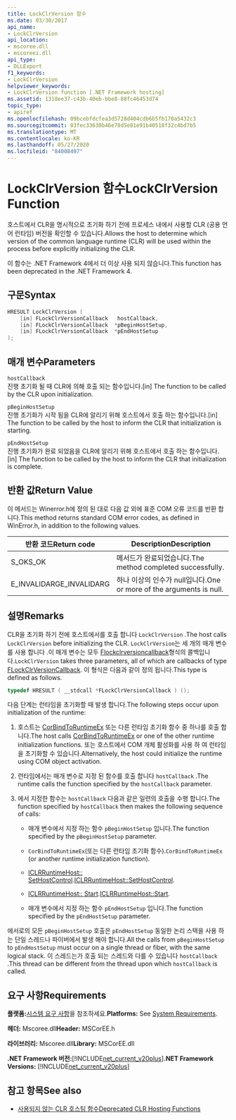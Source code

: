 ```yaml
---
title: LockClrVersion 함수
ms.date: 03/30/2017
api_name:
- LockClrVersion
api_location:
- mscoree.dll
- mscoreei.dll
api_type:
- DLLExport
f1_keywords:
- LockClrVersion
helpviewer_keywords:
- LockClrVersion function [.NET Framework hosting]
ms.assetid: 1318ee37-c43b-40eb-bbe8-88fc46453d74
topic_type:
- apiref
ms.openlocfilehash: 09bcebfdcfea3d5728d404cdb6b5fb170a5432c3
ms.sourcegitcommit: 03fec33630b46e78d5e81e91b40518f32c4bd7b5
ms.translationtype: MT
ms.contentlocale: ko-KR
ms.lasthandoff: 05/27/2020
ms.locfileid: "84008497"
---
```

# <a name="lockclrversion-function"></a><span data-ttu-id="9b239-102">LockClrVersion 함수</span><span class="sxs-lookup"><span data-stu-id="9b239-102">LockClrVersion Function</span></span>
<span data-ttu-id="9b239-103">호스트에서 CLR을 명시적으로 초기화 하기 전에 프로세스 내에서 사용할 CLR (공용 언어 런타임) 버전을 확인할 수 있습니다.</span><span class="sxs-lookup"><span data-stu-id="9b239-103">Allows the host to determine which version of the common language runtime (CLR) will be used within the process before explicitly initializing the CLR.</span></span>  
  
 <span data-ttu-id="9b239-104">이 함수는 .NET Framework 4에서 더 이상 사용 되지 않습니다.</span><span class="sxs-lookup"><span data-stu-id="9b239-104">This function has been deprecated in the .NET Framework 4.</span></span>  
  
## <a name="syntax"></a><span data-ttu-id="9b239-105">구문</span><span class="sxs-lookup"><span data-stu-id="9b239-105">Syntax</span></span>  
  
```cpp  
HRESULT LockClrVersion (  
    [in] FLockClrVersionCallback   hostCallback,  
    [in] FLockClrVersionCallback  *pBeginHostSetup,  
    [in] FLockClrVersionCallback  *pEndHostSetup  
);  
```  
  
## <a name="parameters"></a><span data-ttu-id="9b239-106">매개 변수</span><span class="sxs-lookup"><span data-stu-id="9b239-106">Parameters</span></span>  
 `hostCallback`  
 <span data-ttu-id="9b239-107">진행 초기화 될 때 CLR에 의해 호출 되는 함수입니다.</span><span class="sxs-lookup"><span data-stu-id="9b239-107">[in] The function to be called by the CLR upon initialization.</span></span>  
  
 `pBeginHostSetup`  
 <span data-ttu-id="9b239-108">진행 초기화가 시작 됨을 CLR에 알리기 위해 호스트에서 호출 하는 함수입니다.</span><span class="sxs-lookup"><span data-stu-id="9b239-108">[in] The function to be called by the host to inform the CLR that initialization is starting.</span></span>  
  
 `pEndHostSetup`  
 <span data-ttu-id="9b239-109">진행 초기화가 완료 되었음을 CLR에 알리기 위해 호스트에서 호출 하는 함수입니다.</span><span class="sxs-lookup"><span data-stu-id="9b239-109">[in] The function to be called by the host to inform the CLR that initialization is complete.</span></span>  
  
## <a name="return-value"></a><span data-ttu-id="9b239-110">반환 값</span><span class="sxs-lookup"><span data-stu-id="9b239-110">Return Value</span></span>  
 <span data-ttu-id="9b239-111">이 메서드는 Winerror.h에 정의 된 대로 다음 값 외에 표준 COM 오류 코드를 반환 합니다.</span><span class="sxs-lookup"><span data-stu-id="9b239-111">This method returns standard COM error codes, as defined in WinError.h, in addition to the following values.</span></span>  
  
|<span data-ttu-id="9b239-112">반환 코드</span><span class="sxs-lookup"><span data-stu-id="9b239-112">Return code</span></span>|<span data-ttu-id="9b239-113">Description</span><span class="sxs-lookup"><span data-stu-id="9b239-113">Description</span></span>|  
|-----------------|-----------------|  
|<span data-ttu-id="9b239-114">S_OK</span><span class="sxs-lookup"><span data-stu-id="9b239-114">S_OK</span></span>|<span data-ttu-id="9b239-115">메서드가 완료되었습니다.</span><span class="sxs-lookup"><span data-stu-id="9b239-115">The method completed successfully.</span></span>|  
|<span data-ttu-id="9b239-116">E_INVALIDARG</span><span class="sxs-lookup"><span data-stu-id="9b239-116">E_INVALIDARG</span></span>|<span data-ttu-id="9b239-117">하나 이상의 인수가 null입니다.</span><span class="sxs-lookup"><span data-stu-id="9b239-117">One or more of the arguments is null.</span></span>|  
  
## <a name="remarks"></a><span data-ttu-id="9b239-118">설명</span><span class="sxs-lookup"><span data-stu-id="9b239-118">Remarks</span></span>  
 <span data-ttu-id="9b239-119">CLR을 초기화 하기 전에 호스트에서를 호출 합니다 `LockClrVersion` .</span><span class="sxs-lookup"><span data-stu-id="9b239-119">The host calls `LockClrVersion` before initializing the CLR.</span></span> <span data-ttu-id="9b239-120">`LockClrVersion`는 세 개의 매개 변수를 사용 합니다 .이 매개 변수는 모두 [Flockclrversioncallback](flockclrversioncallback-function-pointer.md)형식의 콜백입니다.</span><span class="sxs-lookup"><span data-stu-id="9b239-120">`LockClrVersion` takes three parameters, all of which are callbacks of type [FLockClrVersionCallback](flockclrversioncallback-function-pointer.md).</span></span> <span data-ttu-id="9b239-121">이 형식은 다음과 같이 정의 됩니다.</span><span class="sxs-lookup"><span data-stu-id="9b239-121">This type is defined as follows.</span></span>  
  
```cpp  
typedef HRESULT ( __stdcall *FLockClrVersionCallback ) ();  
```  
  
 <span data-ttu-id="9b239-122">다음 단계는 런타임을 초기화할 때 발생 합니다.</span><span class="sxs-lookup"><span data-stu-id="9b239-122">The following steps occur upon initialization of the runtime:</span></span>  
  
1. <span data-ttu-id="9b239-123">호스트는 [CorBindToRuntimeEx](corbindtoruntimeex-function.md) 또는 다른 런타임 초기화 함수 중 하나를 호출 합니다.</span><span class="sxs-lookup"><span data-stu-id="9b239-123">The host calls [CorBindToRuntimeEx](corbindtoruntimeex-function.md) or one of the other runtime initialization functions.</span></span> <span data-ttu-id="9b239-124">또는 호스트에서 COM 개체 활성화를 사용 하 여 런타임을 초기화할 수 있습니다.</span><span class="sxs-lookup"><span data-stu-id="9b239-124">Alternatively, the host could initialize the runtime using COM object activation.</span></span>  
  
2. <span data-ttu-id="9b239-125">런타임에서는 매개 변수로 지정 된 함수를 호출 합니다 `hostCallback` .</span><span class="sxs-lookup"><span data-stu-id="9b239-125">The runtime calls the function specified by the `hostCallback` parameter.</span></span>  
  
3. <span data-ttu-id="9b239-126">에서 지정한 함수는 `hostCallback` 다음과 같은 일련의 호출을 수행 합니다.</span><span class="sxs-lookup"><span data-stu-id="9b239-126">The function specified by `hostCallback` then makes the following sequence of calls:</span></span>  
  
    - <span data-ttu-id="9b239-127">매개 변수에서 지정 하는 함수 `pBeginHostSetup` 입니다.</span><span class="sxs-lookup"><span data-stu-id="9b239-127">The function specified by the `pBeginHostSetup` parameter.</span></span>  
  
    - <span data-ttu-id="9b239-128">`CorBindToRuntimeEx`(또는 다른 런타임 초기화 함수).</span><span class="sxs-lookup"><span data-stu-id="9b239-128">`CorBindToRuntimeEx` (or another runtime initialization function).</span></span>  
  
    - <span data-ttu-id="9b239-129">[ICLRRuntimeHost:: SetHostControl](iclrruntimehost-sethostcontrol-method.md).</span><span class="sxs-lookup"><span data-stu-id="9b239-129">[ICLRRuntimeHost::SetHostControl](iclrruntimehost-sethostcontrol-method.md).</span></span>  
  
    - <span data-ttu-id="9b239-130">[ICLRRuntimeHost:: Start](iclrruntimehost-start-method.md).</span><span class="sxs-lookup"><span data-stu-id="9b239-130">[ICLRRuntimeHost::Start](iclrruntimehost-start-method.md).</span></span>  
  
    - <span data-ttu-id="9b239-131">매개 변수에서 지정 하는 함수 `pEndHostSetup` 입니다.</span><span class="sxs-lookup"><span data-stu-id="9b239-131">The function specified by the `pEndHostSetup` parameter.</span></span>  
  
 <span data-ttu-id="9b239-132">에서로의 모든 `pBeginHostSetup` 호출은 `pEndHostSetup` 동일한 논리 스택을 사용 하는 단일 스레드나 파이버에서 발생 해야 합니다.</span><span class="sxs-lookup"><span data-stu-id="9b239-132">All the calls from `pBeginHostSetup` to `pEndHostSetup` must occur on a single thread or fiber, with the same logical stack.</span></span> <span data-ttu-id="9b239-133">이 스레드는가 호출 되는 스레드와 다를 수 있습니다 `hostCallback` .</span><span class="sxs-lookup"><span data-stu-id="9b239-133">This thread can be different from the thread upon which `hostCallback` is called.</span></span>  
  
## <a name="requirements"></a><span data-ttu-id="9b239-134">요구 사항</span><span class="sxs-lookup"><span data-stu-id="9b239-134">Requirements</span></span>  
 <span data-ttu-id="9b239-135">**플랫폼:**[시스템 요구 사항](../../get-started/system-requirements.md)을 참조하세요.</span><span class="sxs-lookup"><span data-stu-id="9b239-135">**Platforms:** See [System Requirements](../../get-started/system-requirements.md).</span></span>  
  
 <span data-ttu-id="9b239-136">**헤더:** Mscoree.dll</span><span class="sxs-lookup"><span data-stu-id="9b239-136">**Header:** MSCorEE.h</span></span>  
  
 <span data-ttu-id="9b239-137">**라이브러리:** Mscoree.dll</span><span class="sxs-lookup"><span data-stu-id="9b239-137">**Library:** MSCorEE.dll</span></span>  
  
 <span data-ttu-id="9b239-138">**.NET Framework 버전:**[!INCLUDE[net_current_v20plus](../../../../includes/net-current-v20plus-md.md)]</span><span class="sxs-lookup"><span data-stu-id="9b239-138">**.NET Framework Versions:** [!INCLUDE[net_current_v20plus](../../../../includes/net-current-v20plus-md.md)]</span></span>  
  
## <a name="see-also"></a><span data-ttu-id="9b239-139">참고 항목</span><span class="sxs-lookup"><span data-stu-id="9b239-139">See also</span></span>

- [<span data-ttu-id="9b239-140">사용되지 않는 CLR 호스팅 함수</span><span class="sxs-lookup"><span data-stu-id="9b239-140">Deprecated CLR Hosting Functions</span></span>](deprecated-clr-hosting-functions.md)
